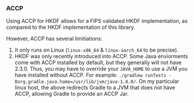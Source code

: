 ### ACCP
Using ACCP for HKDF allows for a FIPS validated HKDF implementation,
as compared to the HKDF implementation of this library.

However, ACCP has several limitiations:
1. It only runs on Linux (`linux-x86_64` & `linux-aarch_64` to be precise).
2. HKDF was only recently introduced into ACCP.
   Some Java enviorments come with ACCP installed by default,
   but they generally will not have 2.3.0. 
   Thus, you may have to override your `JAVA_HOME` to use a JVM you have installed without ACCP.
   For example: `./gradlew runTests -Dorg.gradle.java.home=/usr/lib/jvm/java-1.8.0/`.
   On my particular linux host,
   the above redirects Gradle to a JVM that does not have ACCP,
   allowing Gradle to provide an ACCP Jar.
